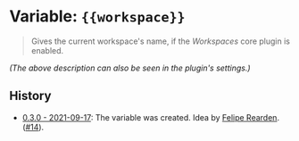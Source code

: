 # Variable: `{{workspace}}`

> Gives the current workspace's name, if the *Workspaces* core plugin is enabled.

_(The above description can also be seen in the plugin's settings.)_

## History
- [0.3.0 - 2021-09-17](https://github.com/Taitava/obsidian-shellcommands/blob/main/CHANGELOG.md#030---2021-09-17): The variable was created. Idea by [Felipe Rearden](https://github.com/FelipeRearden). ([#14](https://github.com/Taitava/obsidian-shellcommands/issues/14)).